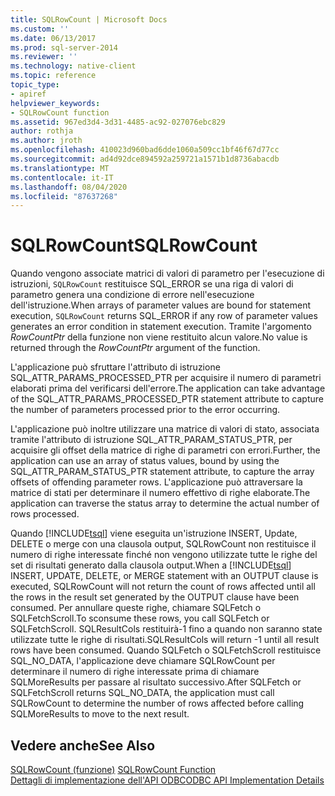 ```yaml
---
title: SQLRowCount | Microsoft Docs
ms.custom: ''
ms.date: 06/13/2017
ms.prod: sql-server-2014
ms.reviewer: ''
ms.technology: native-client
ms.topic: reference
topic_type:
- apiref
helpviewer_keywords:
- SQLRowCount function
ms.assetid: 967ed3d4-3d31-4485-ac92-027076ebc829
author: rothja
ms.author: jroth
ms.openlocfilehash: 410023d960bad6dde1060a509cc1bf46f67d77cc
ms.sourcegitcommit: ad4d92dce894592a259721a1571b1d8736abacdb
ms.translationtype: MT
ms.contentlocale: it-IT
ms.lasthandoff: 08/04/2020
ms.locfileid: "87637268"
---
```

# <a name="sqlrowcount"></a><span data-ttu-id="daa06-102">SQLRowCount</span><span class="sxs-lookup"><span data-stu-id="daa06-102">SQLRowCount</span></span>
  <span data-ttu-id="daa06-103">Quando vengono associate matrici di valori di parametro per l'esecuzione di istruzioni, `SQLRowCount` restituisce SQL_ERROR se una riga di valori di parametro genera una condizione di errore nell'esecuzione dell'istruzione.</span><span class="sxs-lookup"><span data-stu-id="daa06-103">When arrays of parameter values are bound for statement execution, `SQLRowCount` returns SQL_ERROR if any row of parameter values generates an error condition in statement execution.</span></span> <span data-ttu-id="daa06-104">Tramite l'argomento *RowCountPtr* della funzione non viene restituito alcun valore.</span><span class="sxs-lookup"><span data-stu-id="daa06-104">No value is returned through the *RowCountPtr* argument of the function.</span></span>  
  
 <span data-ttu-id="daa06-105">L'applicazione può sfruttare l'attributo di istruzione SQL_ATTR_PARAMS_PROCESSED_PTR per acquisire il numero di parametri elaborati prima del verificarsi dell'errore.</span><span class="sxs-lookup"><span data-stu-id="daa06-105">The application can take advantage of the SQL_ATTR_PARAMS_PROCESSED_PTR statement attribute to capture the number of parameters processed prior to the error occurring.</span></span>  
  
 <span data-ttu-id="daa06-106">L'applicazione può inoltre utilizzare una matrice di valori di stato, associata tramite l'attributo di istruzione SQL_ATTR_PARAM_STATUS_PTR, per acquisire gli offset della matrice di righe di parametri con errori.</span><span class="sxs-lookup"><span data-stu-id="daa06-106">Further, the application can use an array of status values, bound by using the SQL_ATTR_PARAM_STATUS_PTR statement attribute, to capture the array offsets of offending parameter rows.</span></span> <span data-ttu-id="daa06-107">L'applicazione può attraversare la matrice di stati per determinare il numero effettivo di righe elaborate.</span><span class="sxs-lookup"><span data-stu-id="daa06-107">The application can traverse the status array to determine the actual number of rows processed.</span></span>  
  
 <span data-ttu-id="daa06-108">Quando [!INCLUDE[tsql](../../includes/tsql-md.md)] viene eseguita un'istruzione INSERT, Update, DELETE o merge con una clausola output, SQLRowCount non restituisce il numero di righe interessate finché non vengono utilizzate tutte le righe del set di risultati generato dalla clausola output.</span><span class="sxs-lookup"><span data-stu-id="daa06-108">When a [!INCLUDE[tsql](../../includes/tsql-md.md)] INSERT, UPDATE, DELETE, or MERGE statement with an OUTPUT clause is executed, SQLRowCount will not return the count of rows affected until all the rows in the result set generated by the OUTPUT clause have been consumed.</span></span> <span data-ttu-id="daa06-109">Per annullare queste righe, chiamare SQLFetch o SQLFetchScroll.</span><span class="sxs-lookup"><span data-stu-id="daa06-109">To sconsume these rows, you call SQLFetch or SQLFetchScroll.</span></span> <span data-ttu-id="daa06-110">SQLResultCols restituirà-1 fino a quando non saranno state utilizzate tutte le righe di risultati.</span><span class="sxs-lookup"><span data-stu-id="daa06-110">SQLResultCols will return -1 until all result rows have been consumed.</span></span> <span data-ttu-id="daa06-111">Quando SQLFetch o SQLFetchScroll restituisce SQL_NO_DATA, l'applicazione deve chiamare SQLRowCount per determinare il numero di righe interessate prima di chiamare SQLMoreResults per passare al risultato successivo.</span><span class="sxs-lookup"><span data-stu-id="daa06-111">After SQLFetch or SQLFetchScroll returns SQL_NO_DATA, the application must call SQLRowCount to determine the number of rows affected before calling SQLMoreResults to move to the next result.</span></span>  
  
## <a name="see-also"></a><span data-ttu-id="daa06-112">Vedere anche</span><span class="sxs-lookup"><span data-stu-id="daa06-112">See Also</span></span>  
 <span data-ttu-id="daa06-113">[SQLRowCount (funzione)](https://go.microsoft.com/fwlink/?LinkId=59367) </span><span class="sxs-lookup"><span data-stu-id="daa06-113">[SQLRowCount Function](https://go.microsoft.com/fwlink/?LinkId=59367) </span></span>  
 [<span data-ttu-id="daa06-114">Dettagli di implementazione dell'API ODBC</span><span class="sxs-lookup"><span data-stu-id="daa06-114">ODBC API Implementation Details</span></span>](odbc-api-implementation-details.md)  
  
  
